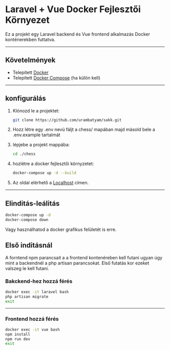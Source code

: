 # Laravel + Vue Docker Fejlesztői Környezet

Ez a projekt egy Laravel backend és Vue frontend alkalmazás Docker konténerekben futtatva.

---

## Követelmények

- Telepített [Docker](https://docs.docker.com/get-docker/)
- Telepített [Docker Compose](https://docs.docker.com/compose/install/) (ha külön kell)

---

## konfigurálás

1. Klónozd le a projektet:

   ```bash
   git clone https://github.com/urambatyam/sakk.git
   ```
2. Hozz létre egy .env nevü fáljt a chess/ mapában majd másold bele a .env.example tartalmát
3. lépjebe a projekt mappába:
    ```bash
    cd ./chess
    ```
4. hozlétre a docker fejlesztői környzetet:
   ```bash
   docker-compose up -d --build
   ```
5. Az oldal elérhető a [Localhost](http://localhost:8000) címen.

---
## Elinditás-leálitás

```bash
docker-compose up -d
docker-compose down
```
Vagy használhatod a docker grafikus felületét is erre.

## Első inditásnál

A forntend npm  parancsait a a frontend kontenéreben kell futani ugyan úgy mint a backendnél a php artisan parancsokat.
Első futatás kor ezeket valszeg le kell futani.
### Bakckend-hez hozzá férés
```bash
docker exec -it laravel bash
php artisan migrate
exit
```
---

### Frontend hozzá férés
```bash
docker exec -it vue bash
npm install
npm run dev
exit
```